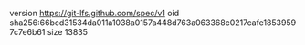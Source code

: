 version https://git-lfs.github.com/spec/v1
oid sha256:66bcd31534da011a1038a0157a448d763a063368c0217cafe18539597c7e6b61
size 13835
